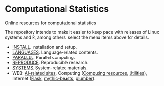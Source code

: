 # Computational Statistics

Online resources for computational statistics

The repository intends to make it easier to keep pace with releases of Linux systems and R, among others; select the menu items above for details.

* [INSTALL](INSTALL.md). Installation and setup.
* [LANGUAGES](LANGUAGES.md). Language-related contents.
* [PARALLEL](PARALLEL.md). Parallel computing.
* [REPRODUCE](REPRODUCE.md). Reproducible research.
* [SYSTEMS](SYSTEMS.md). System-related materials.
* WEB: [AI-related sites](AI.md), Computing ([Computing resources](Web/Computing.md), [Utilities](Web/Utilities.md)), Internet ([Flask](Web/Flask/README.md), [mythic-beasts](Web/mythic-beasts.md), [plumber](Web/plumber.md)).
